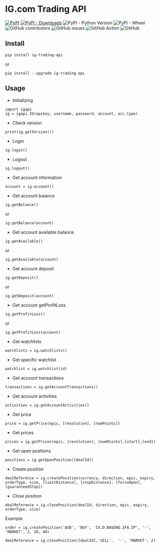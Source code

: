 # IG.com Trading API

[![PyPI](https://img.shields.io/pypi/v/ig-trading-api)](https://pypi.org/project/ig-trading-api/)
[![PyPI - Downloads](https://img.shields.io/pypi/dm/ig-trading-api)](https://pypistats.org/packages/ig-trading-api)
![PyPI - Python Version](https://img.shields.io/pypi/pyversions/ig-trading-api)
![PyPI - Wheel](https://img.shields.io/pypi/wheel/ig-trading-api)
![GitHub contributors](https://img.shields.io/github/contributors/Iceloof/IG-API)
![GitHub issues](https://img.shields.io/github/issues-raw/Iceloof/IG-API)
![GitHub Action](https://github.com/Iceloof/IG-API/workflows/GitHub%20Action/badge.svg)
![GitHub](https://img.shields.io/github/license/Iceloof/IG-API)

## Install
```
pip install ig-trading-api
```
or
```
pip install --upgrade ig-trading-api
```
## Usage
- Initializing
```
import igapi
ig = igapi.IG(apikey, username, password, account, acc_type)
```
- Check version
```
print(ig.getVersion())
```
- Login
```
ig.login()
```
- Logout
```
ig.logout()
```
- Get account information
```
account = ig.account()
```
- Get account balance
```
ig.getBalance()
```
or
```
ig.getBalance(account)
```
- Get account available balance
```
ig.getAvailable()
```
or
```
ig.getAvailable(account)
```
- Get account deposit
```
ig.getDeposit()
```
or
```
ig.getDeposit(account)
```
- Get account getProfitLoss
```
ig.getProfitLoss()
```
or
```
ig.getProfitLoss(account)
```
- Get watchlists
```
watchlists = ig.watchlists()
```
- Get specific watchlist
```
watchlist = ig.watchlist(id)
```
- Get account transactions
```
transactions = ig.getAccountTransactions()
```
- Get account activities
```
activities = ig.getAccountActivities()
```
- Get price
```
price = ig.getPrice(epic, [resolution], [numPoints])
```
- Get prices
```
prices = ig.getPrices(epic, [resolution], [numPoints],[start],[end])
```
- Get open positions
```
positions = ig.getOpenPosition([dealId])
```
- Create position
```
dealReference = ig.createPosition(currency, direction, epic, expiry, orderType, size, [limitDistance], [stopDistance], [forceOpen], [guaranteedStop])
```
- Close position
```
dealReference = ig.closePosition(dealId, direction, epic, expiry, orderType, size)
```

Example
```
order = ig.createPosition('AUD', 'BUY', 'IX.D.NASDAQ.IFA.IP', '-', 'MARKET', 2, 20, 40)

dealReference = ig.closePosition([dealId],'SELL',  '-', 'MARKET', 2)

```
